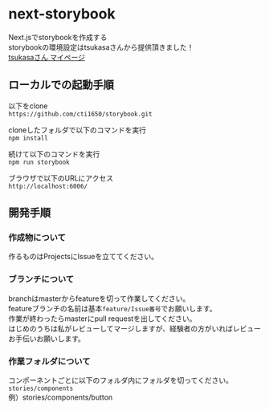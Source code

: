 # next-storybook
Next.jsでstorybookを作成する  
storybookの環境設定はtsukasaさんから提供頂きました！  
[tsukasaさん マイページ](https://github.com/tatsuHigh)

## ローカルでの起動手順
以下をclone  
```https://github.com/cti1650/storybook.git```  

cloneしたフォルダで以下のコマンドを実行  
```npm install```  

続けて以下のコマンドを実行  
```npm run storybook```  

ブラウザで以下のURLにアクセス  
```http://localhost:6006/```  

## 開発手順
### 作成物について
作るものはProjectsにIssueを立ててください。  

### ブランチについて
branchはmasterからfeatureを切って作業してください。  
featureブランチの名前は基本```feature/Issue番号```でお願いします。  
作業が終わったらmasterにpull requestを出してください。  
はじめのうちは私がレビューしてマージしますが、経験者の方がいればレビューお手伝いお願いします。  

### 作業フォルダについて
コンポーネントごとに以下のフォルダ内にフォルダを切ってください。  
```stories/components```  
例）stories/components/button
